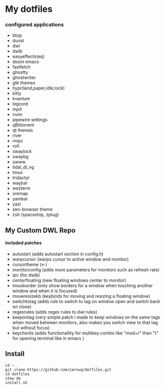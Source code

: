 # My dotfiles
### configured applications
* btop
* dunst
* dwl
* dwlb
* easyeffects(eq)
* doom emacs
* fastfetch
* ghostty
* ghostwriter
* gtk themes
* hypr(land,paper,idle,lock)
* kitty
* kvantum
* legcord
* mpd
* nvim
* pipewire settings
* qBittorrent
* qt themes
* river
* rmpc
* rofi
* swaylock
* swaybg
* swww
* tidal_dl_ng
* tmux
* tridactyl
* waybar
* wezterm
* xremap
* yambar
* yazi
* zen-browser theme
* zsh (spaceship, zplug)

## My Custom DWL Repo
#### included patches
* autostart (adds autostart section in config.h)
* warpcursor (warps cursor to active window and monitor)
* cursortheme (<-)
* monitorconfig (adds more parameters for monitors such as refresh rate)
* ipc (for dwlb)
* centerfloating (new floating windows center to monitor)
* tmuxborder (only show borders for a window when touching another window and when it is focused)
* moveresizekb  (keybinds for moving and resizing a floating window)
* switchtotag (adds rule to switch to tag on window open and switch back on close)
* regexrules (adds regex rules to dwl rules)
* keepontag (very simple patch i made to keep windows on the same tags when moved between monitors, also makes you switch view to that tag but without focus)
* keychords (adds functionallity for multikey combo like "mod+r" then "t" for opening terminal like in emacs )

## Install
```
cd ~
git clone https://github.com/zarnuq/dotfiles.git
cd dotfiles
stow de
install.sh
```
